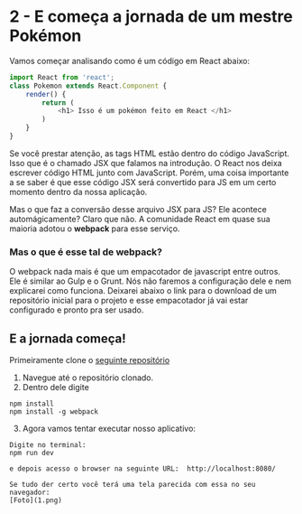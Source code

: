 # 2 - E começa a jornada de um mestre Pokémon

Vamos começar analisando como é um código em React abaixo:

```js
import React from 'react';
class Pokemon extends React.Component {
	render() {
		return (
			<h1> Isso é um pokémon feito em React </h1>
		)
	}
}
```

Se você prestar atenção, as tags HTML estão dentro do código JavaScript. Isso que é o chamado JSX que falamos na introdução. O React nos deixa escrever código HTML junto com JavaScript. Porém, uma coisa importante a se saber é que esse código JSX será convertido para JS em um certo momento dentro da nossa aplicação.

Mas o que faz a conversão desse arquivo JSX para JS? Ele acontece automágicamente? Claro que não. A comunidade React em quase sua maioria adotou o **webpack** para esse serviço. 

### Mas o que é esse tal de webpack?

O webpack nada mais é que um empacotador de javascript entre outros. Ele é similar ao Gulp e o Grunt. Nós não faremos a configuração dele e nem explicarei como funciona. Deixarei abaixo o link para o download de um repositório inicial para o projeto e esse empacotador já vai estar configurado e pronto pra ser usado.

## E a jornada começa!

Primeiramente clone o [seguinte repositório](https://github.com/joaoeffting/react-initial)

1. Navegue até o repositório clonado.
2. Dentro dele digite 
```
npm install
npm install -g webpack
```
3. Agora vamos tentar executar nosso aplicativo:
```
Digite no terminal:
npm run dev

e depois acesso o browser na seguinte URL:  http://localhost:8080/

Se tudo der certo você terá uma tela parecida com essa no seu navegador:
[Foto](1.png)
```

